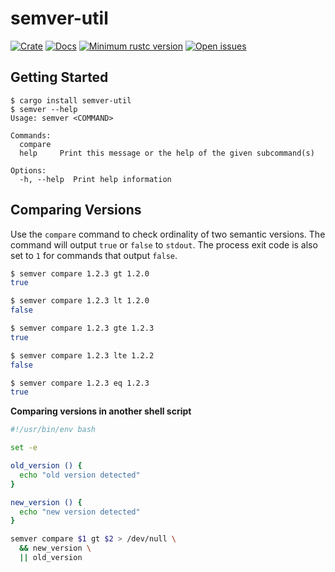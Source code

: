 # semver-util

[![Crate](https://img.shields.io/crates/v/semver-util.svg)](https://crates.io/crates/semver-util)
[![Docs](https://docs.rs/semver-util/badge.svg)](https://docs.rs/semver-util)
[![Minimum rustc version](https://img.shields.io/badge/rustc-1.60+-lightgray.svg)](https://github.com/rust-random/rand#rust-version-requirements)
[![Open issues](https://img.shields.io/github/issues/sbruton/semver-util)](https://github.com/sbruton/semver-util/issues)

## Getting Started

```shell
$ cargo install semver-util
$ semver --help
Usage: semver <COMMAND>

Commands:
  compare
  help     Print this message or the help of the given subcommand(s)

Options:
  -h, --help  Print help information
```

## Comparing Versions

Use the `compare` command to check ordinality of two semantic versions. The command will output `true` or `false` to `stdout`. The process exit code is also set to `1` for commands that output `false`.

```bash
$ semver compare 1.2.3 gt 1.2.0
true

$ semver compare 1.2.3 lt 1.2.0
false

$ semver compare 1.2.3 gte 1.2.3
true

$ semver compare 1.2.3 lte 1.2.2
false

$ semver compare 1.2.3 eq 1.2.3
true
```

**Comparing versions in another shell script**

```bash
#!/usr/bin/env bash

set -e

old_version () {
  echo "old version detected"
}

new_version () {
  echo "new version detected"
}

semver compare $1 gt $2 > /dev/null \
  && new_version \
  || old_version
```
